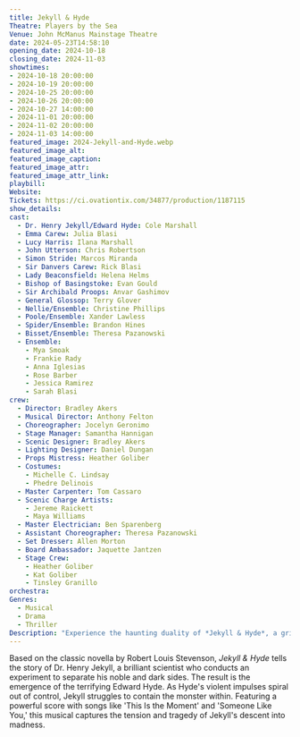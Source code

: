 ```yaml
---
title: Jekyll & Hyde
Theatre: Players by the Sea
Venue: John McManus Mainstage Theatre
date: 2024-05-23T14:58:10
opening_date: 2024-10-18
closing_date: 2024-11-03
showtimes:
- 2024-10-18 20:00:00
- 2024-10-19 20:00:00
- 2024-10-25 20:00:00
- 2024-10-26 20:00:00
- 2024-10-27 14:00:00
- 2024-11-01 20:00:00
- 2024-11-02 20:00:00
- 2024-11-03 14:00:00
featured_image: 2024-Jekyll-and-Hyde.webp
featured_image_alt: 
featured_image_caption: 
featured_image_attr: 
featured_image_attr_link: 
playbill:
Website: 
Tickets: https://ci.ovationtix.com/34877/production/1187115
show_details: 
cast:
  - Dr. Henry Jekyll/Edward Hyde: Cole Marshall
  - Emma Carew: Julia Blasi
  - Lucy Harris: Ilana Marshall
  - John Utterson: Chris Robertson
  - Simon Stride: Marcos Miranda
  - Sir Danvers Carew: Rick Blasi
  - Lady Beaconsfield: Helena Helms
  - Bishop of Basingstoke: Evan Gould
  - Sir Archibald Proops: Anvar Gashimov
  - General Glossop: Terry Glover
  - Nellie/Ensemble: Christine Phillips
  - Poole/Ensemble: Xander Lawless
  - Spider/Ensemble: Brandon Hines
  - Bisset/Ensemble: Theresa Pazanowski
  - Ensemble:
    - Mya Smoak
    - Frankie Rady
    - Anna Iglesias
    - Rose Barber
    - Jessica Ramirez
    - Sarah Blasi
crew:
  - Director: Bradley Akers
  - Musical Director: Anthony Felton
  - Choreographer: Jocelyn Geronimo
  - Stage Manager: Samantha Hannigan
  - Scenic Designer: Bradley Akers
  - Lighting Designer: Daniel Dungan
  - Props Mistress: Heather Goliber
  - Costumes: 
    - Michelle C. Lindsay
    - Phedre Delinois
  - Master Carpenter: Tom Cassaro
  - Scenic Charge Artists:
    - Jereme Raickett
    - Maya Williams
  - Master Electrician: Ben Sparenberg
  - Assistant Choreographer: Theresa Pazanowski
  - Set Dresser: Allen Morton
  - Board Ambassador: Jaquette Jantzen
  - Stage Crew:
    - Heather Goliber
    - Kat Goliber
    - Tinsley Granillo
orchestra:
Genres:
  - Musical
  - Drama
  - Thriller
Description: "Experience the haunting duality of *Jekyll & Hyde*, a gripping musical that delves into the battle between good and evil within one man."
---
```

Based on the classic novella by Robert Louis Stevenson, *Jekyll & Hyde* tells the story of Dr. Henry Jekyll, a brilliant scientist who conducts an experiment to separate his noble and dark sides. The result is the emergence of the terrifying Edward Hyde. As Hyde's violent impulses spiral out of control, Jekyll struggles to contain the monster within. Featuring a powerful score with songs like 'This Is the Moment' and 'Someone Like You,' this musical captures the tension and tragedy of Jekyll's descent into madness.